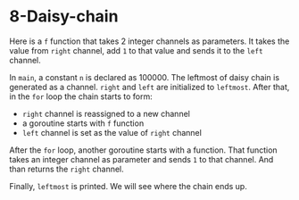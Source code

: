 # 8-Daisy-chain

Here is a `f` function that takes 2 integer channels as parameters. It takes the value from `right` channel, add `1` to that value and sends it to the `left` channel. 

In `main`, a constant `n` is declared as 100000. The leftmost of daisy chain is generated as a channel. `right` and `left` are initialized to `leftmost`. After that, in the `for` loop the chain starts to form:

- `right` channel is reassigned to a new channel
- a goroutine starts with `f` function
- `left` channel is set as the value of `right` channel  

After the `for` loop, another goroutine starts with a function. That function takes an integer channel as parameter and sends `1` to that channel. And than returns the `right` channel.

Finally, `leftmost` is printed. We will see where the chain ends up.